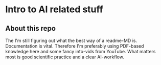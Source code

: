 # Intro to AI related stuff
## About this repo ##
The I'm still figuring out what the best way of a readme-MD is. Documentation is vital. Therefore I'm preferably using PDF-based knowledge here and some fancy into-vids from YouTube. What matters most is good scientific practice and a clear AI-workflow.